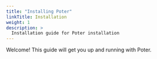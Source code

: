 ```yaml
---
title: "Installing Poter"
linkTitle: Installation
weight: 1
description: >
  Installation guide for Poter installation
---
```

Welcome! This guide will get you up and running with Poter.

